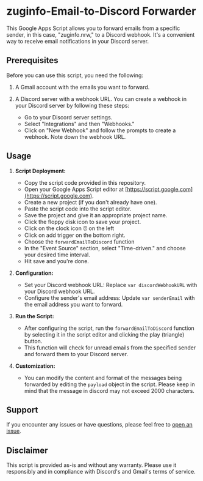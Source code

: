 # zuginfo-Email-to-Discord Forwarder

This Google Apps Script allows you to forward emails from a specific sender, in this case, "zuginfo.nrw," to a Discord webhook. It's a convenient way to receive email notifications in your Discord server.

## Prerequisites

Before you can use this script, you need the following:

1. A Gmail account with the emails you want to forward.

2. A Discord server with a webhook URL. You can create a webhook in your Discord server by following these steps:
   - Go to your Discord server settings.
   - Select "Integrations" and then "Webhooks."
   - Click on "New Webhook" and follow the prompts to create a webhook. Note down the webhook URL.

## Usage

1. **Script Deployment:**
   - Copy the script code provided in this repository.
   - Open your Google Apps Script editor at [https://script.google.com](https://script.google.com).
   - Create a new project (if you don't already have one).
   - Paste the script code into the script editor.
   - Save the project and give it an appropriate project name.
   - Click the floppy disk icon to save your project.
   - Click on the clock icon ⏰ on the left
   - Click on add trigger on the bottom right.
   - Choose the `forwardEmailToDiscord` function
   - In the "Event Source" section, select "Time-driven." and choose your desired time interval.
   - Hit save and you're done.

2. **Configuration:**
   - Set your Discord webhook URL: Replace `var discordWebhookURL` with your Discord webhook URL.
   - Configure the sender's email address: Update `var senderEmail` with the email address you want to forward.

3. **Run the Script:**
   - After configuring the script, run the `forwardEmailToDiscord` function by selecting it in the script editor and clicking the play (triangle) button.
   - This function will check for unread emails from the specified sender and forward them to your Discord server.

4. **Customization:**
   - You can modify the content and format of the messages being forwarded by editing the `payload` object in the script. Please keep in mind that the message in discord may not exceed 2000 characters.

## Support

If you encounter any issues or have questions, please feel free to [open an issue](https://github.com/JonasD24/Gmail-To-Discord-Forwarder/issues).

## Disclaimer

This script is provided as-is and without any warranty. Please use it responsibly and in compliance with Discord's and Gmail's terms of service.


